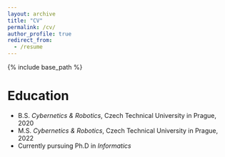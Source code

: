 ```yaml
---
layout: archive
title: "CV"
permalink: /cv/
author_profile: true
redirect_from:
  - /resume
---
```


{% include base_path %}

Education
======
* B.S. *Cybernetics & Robotics*, Czech Technical University in Prague, 2020
* M.S. *Cybernetics & Robotics*, Czech Technical University in Prague, 2022
* Currently pursuing Ph.D in *Informatics*